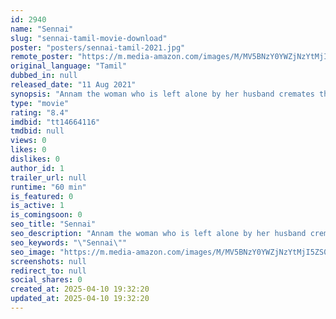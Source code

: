 ```yaml
---
id: 2940
name: "Sennai"
slug: "sennai-tamil-movie-download"
poster: "posters/sennai-tamil-2021.jpg"
remote_poster: "https://m.media-amazon.com/images/M/MV5BNzY0YWZjNzYtMjI5ZS00MjcxLTgyMmYtZWM5YTVlNWFhMmJmXkEyXkFqcGc@._V1_SX300.jpg"
original_language: "Tamil"
dubbed_in: null
released_date: "11 Aug 2021"
synopsis: "Annam the woman who is left alone by her husband cremates the bodies from the government hospital for her survival .She faces many problems because of her caste that continues till her deathbed."
type: "movie"
rating: "8.4"
imdbid: "tt14664116"
tmdbid: null
views: 0
likes: 0
dislikes: 0
author_id: 1
trailer_url: null
runtime: "60 min"
is_featured: 0
is_active: 1
is_comingsoon: 0
seo_title: "Sennai"
seo_description: "Annam the woman who is left alone by her husband cremates the bodies from the government hospital for her survival .She faces many problems because of her caste that continues till her deathbed."
seo_keywords: "\"Sennai\""
seo_image: "https://m.media-amazon.com/images/M/MV5BNzY0YWZjNzYtMjI5ZS00MjcxLTgyMmYtZWM5YTVlNWFhMmJmXkEyXkFqcGc@._V1_SX300.jpg"
screenshots: null
redirect_to: null
social_shares: 0
created_at: 2025-04-10 19:32:20
updated_at: 2025-04-10 19:32:20
---
```


